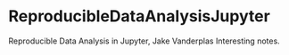 # ReproducibleDataAnalysisJupyter
Reproducible Data Analysis in Jupyter, Jake Vanderplas
Interesting notes.

